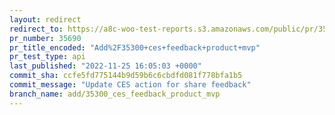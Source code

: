 ```yaml
---
layout: redirect
redirect_to: https://a8c-woo-test-reports.s3.amazonaws.com/public/pr/35690/api/index.html
pr_number: 35690
pr_title_encoded: "Add%2F35300+ces+feedback+product+mvp"
pr_test_type: api
last_published: "2022-11-25 16:05:03 +0000"
commit_sha: ccfe5fd775144b9d59b6c6cbdfd081f778bfa1b5
commit_message: "Update CES action for share feedback"
branch_name: add/35300_ces_feedback_product_mvp
---
```


